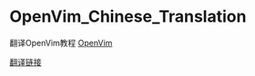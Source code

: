 # OpenVim_Chinese_Translation

翻译OpenVim教程
[OpenVim ](http://www.openvim.com/)

[翻译链接](translate.md)
